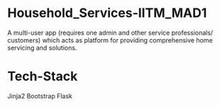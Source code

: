 # Household_Services-IITM_MAD1
A multi-user app (requires one admin and other service professionals/ customers) which acts as platform for providing comprehensive home servicing and solutions.


# Tech-Stack
Jinja2
Bootstrap
Flask
